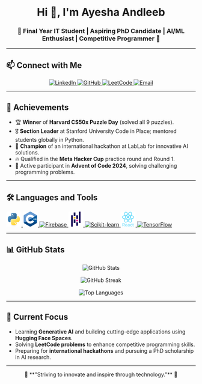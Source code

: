 <h1 align="center">Hi 👋, I'm Ayesha Andleeb</h1>
<h3 align="center">🚀 Final Year IT Student | Aspiring PhD Candidate | AI/ML Enthusiast | Competitive Programmer 🚀</h3>

---

## 📫 Connect with Me  
<p align="center">
  <a href="https://www.linkedin.com/in/ayesha-andleeb-262352278/" target="_blank">
    <img src="https://img.shields.io/badge/LinkedIn-0077B5?logo=linkedin&logoColor=white&style=for-the-badge" alt="LinkedIn" />
  </a>
  <a href="https://github.com/AyeshaAndleeb" target="_blank">
    <img src="https://img.shields.io/badge/GitHub-181717?logo=github&logoColor=white&style=for-the-badge" alt="GitHub" />
  </a>
  <a href="https://leetcode.com/u/Ayesha-Andleeb/" target="_blank">
    <img src="https://img.shields.io/badge/LeetCode-FFA116?logo=leetcode&logoColor=black&style=for-the-badge" alt="LeetCode" />
  </a>
  <a href="mailto:ayesha0129@gmail.com" target="_blank">
    <img src="https://img.shields.io/badge/Email-D14836?logo=gmail&logoColor=white&style=for-the-badge" alt="Email" />
  </a>
</p>

---

## 🌟 Achievements  
- 🏆 **Winner** of **Harvard CS50x Puzzle Day** (solved all 9 puzzles).  
- 🎖️ **Section Leader** at Stanford University Code in Place; mentored students globally in Python.  
- 🥇 **Champion** of an international hackathon at LabLab for innovative AI solutions.  
- 🔥 Qualified in the **Meta Hacker Cup** practice round and Round 1.  
- 🎉 Active participant in **Advent of Code 2024**, solving challenging programming problems.  

---

## 🛠️ Languages and Tools  
<p align="left">
  <a href="https://www.python.org" target="_blank" rel="noreferrer">
    <img src="https://raw.githubusercontent.com/devicons/devicon/master/icons/python/python-original.svg" alt="Python" width="40" height="40"/>
  </a>
  <a href="https://www.w3schools.com/cpp/" target="_blank" rel="noreferrer">
    <img src="https://raw.githubusercontent.com/devicons/devicon/master/icons/cplusplus/cplusplus-original.svg" alt="C++" width="40" height="40"/>
  </a>
  <a href="https://firebase.google.com/" target="_blank" rel="noreferrer">
    <img src="https://www.vectorlogo.zone/logos/firebase/firebase-icon.svg" alt="Firebase" width="40" height="40"/>
  </a>
  <a href="https://pandas.pydata.org/" target="_blank" rel="noreferrer">
    <img src="https://raw.githubusercontent.com/devicons/devicon/master/icons/pandas/pandas-original.svg" alt="Pandas" width="40" height="40"/>
  </a>
  <a href="https://scikit-learn.org/" target="_blank" rel="noreferrer">
    <img src="https://upload.wikimedia.org/wikipedia/commons/0/05/Scikit_learn_logo_small.svg" alt="Scikit-learn" width="40" height="40"/>
  </a>
  <a href="https://reactjs.org/" target="_blank" rel="noreferrer">
    <img src="https://raw.githubusercontent.com/devicons/devicon/master/icons/react/react-original-wordmark.svg" alt="React" width="40" height="40"/>
  </a>
  <a href="https://www.tensorflow.org" target="_blank" rel="noreferrer">
    <img src="https://www.vectorlogo.zone/logos/tensorflow/tensorflow-icon.svg" alt="TensorFlow" width="40" height="40"/>
  </a>
</p>

---

## 📊 GitHub Stats  
<p align="center">
  <img align="center" src="https://github-readme-stats.vercel.app/api?username=ayeshaandleeb&show_icons=true&count_private=true&theme=radical" alt="GitHub Stats" />
</p>
<p align="center">
  <img align="center" src="https://github-readme-streak-stats.herokuapp.com/?user=ayeshaandleeb&theme=radical" alt="GitHub Streak" />
</p>
<p align="center">
  <img align="center" src="https://github-readme-stats.vercel.app/api/top-langs?username=ayeshaandleeb&show_icons=true&locale=en&layout=compact&theme=radical" alt="Top Languages" />
</p>

---

## 🌱 Current Focus  
- Learning **Generative AI** and building cutting-edge applications using **Hugging Face Spaces**.  
- Solving **LeetCode problems** to enhance competitive programming skills.  
- Preparing for **international hackathons** and pursuing a PhD scholarship in AI research.  

---

<p align="center"> 
  🌟 **"Striving to innovate and inspire through technology."** 🌟  
</p>

